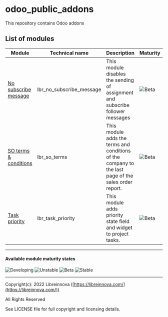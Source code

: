 # odoo_public_addons

This repository contains Odoo addons

## List of modules

| Module                                                                                                       | Technical name           | Description                                                                                          | Maturity                                                     |
|--------------------------------------------------------------------------------------------------------------|--------------------------|------------------------------------------------------------------------------------------------------|--------------------------------------------------------------|
| [No subscribe message](https://github.com/libreinnova/odoo_public_addons/tree/14.0/lbr_no_subscribe_message) | lbr_no_subscribe_message | This module disables the sending of assignment and subscribe follower messages                       | ![Beta](https://img.shields.io/badge/Stable-brightgreen.png) |
| [SO terms & conditions](https://github.com/libreinnova/odoo_public_addons/tree/14.0/lbr_so_terms)            | lbr_so_terms             | This module adds the terms and conditions of the company to the last page of the sales order report. | ![Beta](https://img.shields.io/badge/Stable-brightgreen.png) |
| [Task priority](https://github.com/libreinnova/odoo_public_addons/tree/14.0/lbr_task_priority)               | lbr_task_priority        | This module adds priority state field and widget to project tasks.                                   | ![Beta](https://img.shields.io/badge/Stable-brightgreen.png) |

-------------

#### Available module maturity states

![Developing](https://img.shields.io/badge/Developing-orange.png)
![Unstable](https://img.shields.io/badge/Unstable-red.png)
![Beta](https://img.shields.io/badge/Beta-green.png)
![Stable](https://img.shields.io/badge/Stable-brightgreen.png)

-------------

Copyright(c): 2022 Libreinnova ([https://libreinnova.com/](https://libreinnova.com/))

All Rights Reserved

See LICENSE file for full copyright and licensing details.
